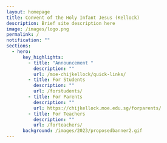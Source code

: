 ```yaml
---
layout: homepage
title: Convent of the Holy Infant Jesus (Kellock)
description: Brief site description here
image: /images/logo.png
permalink: /
notification: ""
sections:
  - hero:
      key_highlights:
        - title: "Announcement "
          description: ""
          url: /moe-chijkellock/quick-links/
        - title: For Students
          description: ""
          url: /forstudents/
        - title: For Parents
          description: ""
          url: https://chijkellock.moe.edu.sg/forparents/
        - title: For Teachers
          description: ""
          url: /forteachers/
      background: /images/2023/proposedbanner2.gif
---
```

